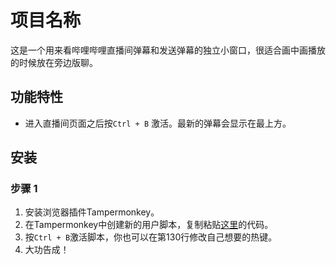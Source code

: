 # 项目名称

这是一个用来看哔哩哔哩直播间弹幕和发送弹幕的独立小窗口，很适合画中画播放的时候放在旁边版聊。

## 功能特性

- 进入直播间页面之后按`Ctrl + B` 激活。最新的弹幕会显示在最上方。

## 安装

### 步骤 1

1. 安装浏览器插件Tampermonkey。
2. 在Tampermonkey中创建新的用户脚本，复制粘贴[这里](https://github.com/Huaaudio/BilibiliLivePopUpDanmuSender/blob/main/userscript.js)的代码。
3. 按`Ctrl + B`激活脚本，你也可以在第130行修改自己想要的热键。
4. 大功告成！

